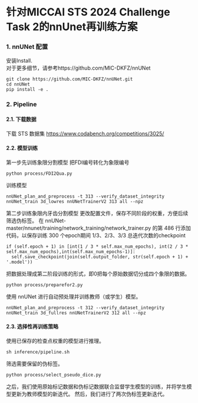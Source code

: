 # 针对MICCAI STS 2024 Challenge Task 2的nnUnet再训练方案

### 1. nnUNet 配置
安装Install.   
对于更多细节，请参考https://github.com/MIC-DKFZ/nnUNet  
```
git clone https://github.com/MIC-DKFZ/nnUNet.git
cd nnUNet
pip install -e .
```
### 2. Pipeline 
#### 2.1. 下载数据
下载 STS 数据集 https://www.codabench.org/competitions/3025/

#### 2.2. 模型训练
第一步先训练象限分割模型
把FDI编号转化为象限编号
```
python process/FDI2Qua.py
```

训练模型
```
nnUNet_plan_and_preprocess -t 313 --verify_dataset_integrity
nnUNet_train 3d_lowres nnUNetTrainerV2 313 all --npz 
```

第二步训练象限内牙齿分割模型
更改配置文件，保存不同阶段的权重，方便后续筛选伪标签。
在 nnUNet-master/nnunet/training/network_training/network_trainer.py 的第 486 行添加代码，以保存训练 300 个epoch期间 1/3、2/3、3/3 总迭代次数的checkpoint
```
if (self.epoch + 1) in [int(1 / 3 * self.max_num_epochs), int(2 / 3 * self.max_num_epochs),int(self.max_num_epochs-1)]:
  self.save_checkpoint(join(self.output_folder, str(self.epoch + 1) + '.model'))
```
把数据处理成第二阶段训练的形式，即0把每个原始数据切分成四个象限的数据。
```
python process/preparefor2.py        
```
使用 nnUNet 进行自动预处理并训练教师（或学生）模型。
```
nnUNet_plan_and_preprocess -t 312 --verify_dataset_integrity
nnUNet_train 3d_fullres nnUNetTrainerV2 312 all --npz 
```
#### 2.3. 选择性再训练策略
使用已保存的检查点权重的模型进行推理。
```
sh inference/pipeline.sh
```
筛选需要保留的伪标签。
```
python process/select_pseudo_dice.py
```
之后，我们使用原始标记数据和伪标记数据联合监督学生模型的训练，并将学生模型更新为教师模型的新迭代。
然后，我们进行了两次伪标签更新迭代。

